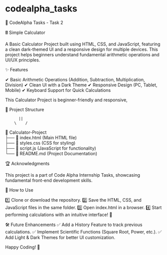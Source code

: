 # codealpha_tasks

📌 CodeAlpha Tasks - Task 2

🖩 Simple Calculator

A Basic Calculator Project built using HTML, CSS, and JavaScript, featuring a clean dark-themed UI and a responsive design for multiple devices. This project helps beginners understand fundamental arithmetic operations and UI/UX principles.

✨ Features

✔ Basic Arithmetic Operations (Addition, Subtraction, Multiplication, Division)
✔ Clean UI with a Dark Theme
✔ Responsive Design (PC, Tablet, Mobile)
✔ Keyboard Support for Quick Calculations

This Calculator Project is beginner-friendly and responsive,

📂 Project Structure

          ||
        \    /
        
📁 Calculator-Project  
 ├── 📄 index.html   (Main HTML file)  
 ├── 🎨 styles.css   (CSS for styling)  
 ├── 📜 script.js    (JavaScript for functionality)  
 └── 📜 README.md    (Project Documentation)  

🏆 Acknowledgments

This project is a part of Code Alpha Internship Tasks, showcasing fundamental front-end development skills.

🚀 How to Use

1️⃣ Clone or download the repository.
2️⃣ Save the HTML, CSS, and JavaScript files in the same folder.
3️⃣ Open index.html in a browser.
4️⃣ Start performing calculations with an intuitive interface! 🎉


🛠 Future Enhancements
✅ Add a History Feature to track previous calculations.
✅ Implement Scientific Functions (Square Root, Power, etc.).
✅ Add Light & Dark Themes for better UI customization.

Happy Coding! 🚀
